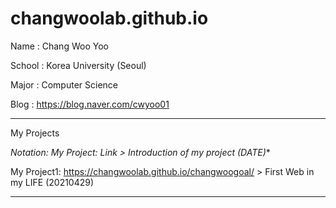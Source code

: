 # changwoolab.github.io
Name : Chang Woo Yoo

School : Korea University (Seoul)

Major : Computer Science

Blog : https://blog.naver.com/cwyoo01
________________________________________________________________________________
My Projects

**Notation: My Project*: Link > Introduction of my project (DATE)**

My Project1: https://changwoolab.github.io/changwoogoal/ > First Web in my LIFE (20210429)

________________________________________________________________________________
